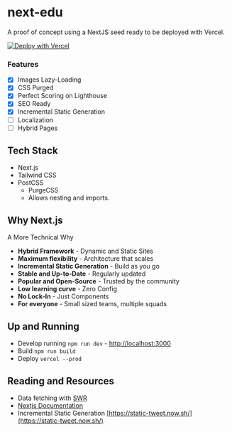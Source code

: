 # next-edu

A proof of concept using a NextJS seed ready to be deployed with Vercel.

[![Deploy with Vercel](https://vercel.com/button)](https://vercel.com/import/git?c=1&s=https://github.com/okbel/next-store)

### Features

- [x] Images Lazy-Loading
- [x] CSS Purged
- [x] Perfect Scoring on Lighthouse
- [x] SEO Ready
- [x] Incremental Static Generation
- [ ] Localization
- [ ] Hybrid Pages

## Tech Stack

- Next.js
- Tailwind CSS
- PostCSS
  - PurgeCSS
  - Allows nesting and imports.

## Why Next.js

A More Technical Why

- **Hybrid Framework** - Dynamic and Static Sites
- **Maximum flexibility** - Architecture that scales
- **Incremental Static Generation** - Build as you go
- **Stable and Up-to-Date** - Regularly updated
- **Popular and Open-Source** - Trusted by the community
- **Low learning curve** - Zero Config
- **No Lock-In** - Just Components
- **For everyone** - Small sized teams, multiple squads

## Up and Running

- Develop running `npm run dev` - [http://localhost:3000](http://localhost:3000)
- Build `npm run build`
- Deploy `vercel --prod`

## Reading and Resources

- Data fetching with [SWR](https://swr.now.sh/)
- [Nextjs Documentation](https://nextjs.org/docs/getting-started)
- Incremental Static Generation [https://static-tweet.now.sh/](https://static-tweet.now.sh/)
